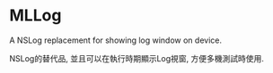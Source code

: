 # MLLog
A NSLog replacement for showing log window on device. 

NSLog的替代品, 並且可以在執行時期顯示Log視窗, 方便多機測試時使用.
